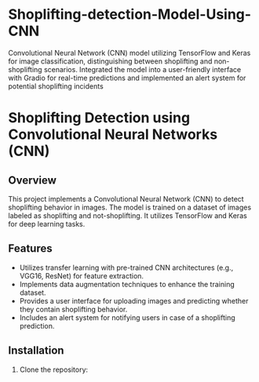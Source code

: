# Shoplifting-detection-Model-Using-CNN
 Convolutional Neural Network (CNN) model utilizing TensorFlow and Keras for image classification, distinguishing between shoplifting and non-shoplifting scenarios. Integrated the model into a user-friendly interface with Gradio for real-time predictions and implemented an alert system for potential shoplifting incidents

# Shoplifting Detection using Convolutional Neural Networks (CNN)

## Overview
This project implements a Convolutional Neural Network (CNN) to detect shoplifting behavior in images. The model is trained on a dataset of images labeled as shoplifting and not-shoplifting. It utilizes TensorFlow and Keras for deep learning tasks.

## Features
- Utilizes transfer learning with pre-trained CNN architectures (e.g., VGG16, ResNet) for feature extraction.
- Implements data augmentation techniques to enhance the training dataset.
- Provides a user interface for uploading images and predicting whether they contain shoplifting behavior.
- Includes an alert system for notifying users in case of a shoplifting prediction.

## Installation
1. Clone the repository:

